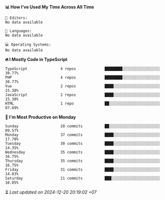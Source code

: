 <!--START_SECTION:readme-stats-->
**📊 How I’ve Used My Time Across All Time**

```text
📝 Editors:
No data available

💬 Languages:
No data available

💻 Operating Systems:
No data available
```

**🔥 I Mostly Code in TypeScript**

```text
TypeScript               4 repos             ████████░░░░░░░░░░░░░░░░░   30.77%
PHP                      4 repos             ████████░░░░░░░░░░░░░░░░░   30.77%
Vue                      2 repos             ████░░░░░░░░░░░░░░░░░░░░░   15.38%
JavaScript               2 repos             ████░░░░░░░░░░░░░░░░░░░░░   15.38%
HTML                     1 repo              ██░░░░░░░░░░░░░░░░░░░░░░░   07.69%
```

**📅 I'm Most Productive on Monday**

```text
Sunday                   20 commits          ██░░░░░░░░░░░░░░░░░░░░░░░   09.57%
Monday                   37 commits          ████░░░░░░░░░░░░░░░░░░░░░   17.70%
Tuesday                  30 commits          ████░░░░░░░░░░░░░░░░░░░░░   14.35%
Wednesday                35 commits          ████░░░░░░░░░░░░░░░░░░░░░   16.75%
Thursday                 35 commits          ████░░░░░░░░░░░░░░░░░░░░░   16.75%
Friday                   31 commits          ████░░░░░░░░░░░░░░░░░░░░░   14.83%
Saturday                 21 commits          ███░░░░░░░░░░░░░░░░░░░░░░   10.05%
```



⏳ *Last updated on 2024-12-20 20:19:02 +07*
<!--END_SECTION:readme-stats-->